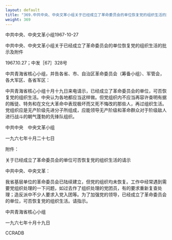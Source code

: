```yaml
---
layout: default
title: "369.中共中央、中央文革小组关于已经成立了革命委员会的单位恢复党的组织生活的批示"
weight: 369
---
```


中共中央、中央文革小组1967-10-27

中共中央、中央文革小组关于已经成立了革命委员会的单位恢复党的组织生活的批示及附件

1967.10.27；中发［67］328号

中共青海省核心小组，并告各省、市、自治区革命委员会（筹备小组）、军管会，各大军区、各省军区：

中共青海省核心小组十月十九日来电请示，已经成立了革命委员会的单位，可否恢复党的组织生活。中央认为各地都应当这样做。但党组织内不应当再容许查明有据的叛徒、特务和在文化大革命中表现极坏而又死不悔改的那些人，再过组织生活。党组织应是无产阶级先进分子所组成，应能领导无产阶级和革命群众对于阶级敌人进行战斗的朝气蓬勃的先锋队组织。

中共中央　中央文革小组

一九六七年十月二十七日

附件：

关于已经成立了革命委员会的单位可否恢复党的组织生活的请示

中共中央、中央文革：

我省基层单位的革命委员会已陆续建立，但党的组织均未恢复。工作中经常遇到需要党组织处理的一下问题，如过去作了组织处理的党团员，有的要求重新复查处理；造反派中不少人要求入党入团等。为了加强党的领导，已经成立了革命委员会的单位，可否恢复党的组织生活。请指示。

中共青海省核心小组

一九六七年十月十九日

CCRADB

